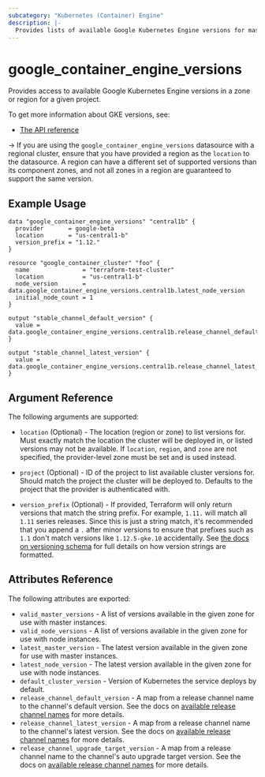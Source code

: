 ```yaml
---
subcategory: "Kubernetes (Container) Engine"
description: |-
  Provides lists of available Google Kubernetes Engine versions for masters and nodes.
---
```


# google_container_engine_versions

Provides access to available Google Kubernetes Engine versions in a zone or region for a given project.

To get more information about GKE versions, see:
  * [The API reference](https://cloud.google.com/kubernetes-engine/docs/reference/rest/v1/projects.locations/getServerConfig)

-> If you are using the `google_container_engine_versions` datasource with a
regional cluster, ensure that you have provided a region as the `location` to
the datasource. A region can have a different set of supported versions than
its component zones, and not all zones in a region are guaranteed to
support the same version.

## Example Usage

```hcl
data "google_container_engine_versions" "central1b" {
  provider       = google-beta
  location       = "us-central1-b"
  version_prefix = "1.12."
}

resource "google_container_cluster" "foo" {
  name               = "terraform-test-cluster"
  location           = "us-central1-b"
  node_version       = data.google_container_engine_versions.central1b.latest_node_version
  initial_node_count = 1
}

output "stable_channel_default_version" {
  value = data.google_container_engine_versions.central1b.release_channel_default_version["STABLE"]
}

output "stable_channel_latest_version" {
  value = data.google_container_engine_versions.central1b.release_channel_latest_version["STABLE"]
}
```

## Argument Reference

The following arguments are supported:

* `location` (Optional) - The location (region or zone) to list versions for.
Must exactly match the location the cluster will be deployed in, or listed
versions may not be available. If `location`, `region`, and `zone` are not
specified, the provider-level zone must be set and is used instead.

* `project` (Optional) - ID of the project to list available cluster versions for. Should match the project the cluster will be deployed to.
  Defaults to the project that the provider is authenticated with.

* `version_prefix` (Optional) - If provided, Terraform will only return versions
that match the string prefix. For example, `1.11.` will match all `1.11` series
releases. Since this is just a string match, it's recommended that you append a
`.` after minor versions to ensure that prefixes such as `1.1` don't match
versions like `1.12.5-gke.10` accidentally. See [the docs on versioning schema](https://cloud.google.com/kubernetes-engine/versioning-and-upgrades#versioning_scheme)
for full details on how version strings are formatted.

## Attributes Reference

The following attributes are exported:

* `valid_master_versions` - A list of versions available in the given zone for use with master instances.
* `valid_node_versions` - A list of versions available in the given zone for use with node instances.
* `latest_master_version` - The latest version available in the given zone for use with master instances.
* `latest_node_version` - The latest version available in the given zone for use with node instances.
* `default_cluster_version` - Version of Kubernetes the service deploys by default.
* `release_channel_default_version` - A map from a release channel name to the channel's default version. See the docs on [available release channel names](https://cloud.google.com/kubernetes-engine/docs/reference/rest/v1/projects.locations.clusters#Cluster.Channel_1) for more details.
* `release_channel_latest_version` - A map from a release channel name to the channel's latest version. See the docs on [available release channel names](https://cloud.google.com/kubernetes-engine/docs/reference/rest/v1/projects.locations.clusters#Cluster.Channel_1) for more details.
* `release_channel_upgrade_target_version` - A map from a release channel name to the channel's auto upgrade target version. See the docs on [available release channel names](https://cloud.google.com/kubernetes-engine/docs/reference/rest/v1/projects.locations.clusters#Cluster.Channel_1) for more details.
